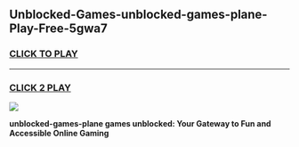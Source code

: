 
## Unblocked-Games-unblocked-games-plane-Play-Free-5gwa7
<h3>
<a href="https://premium76.site?title=unblocked-games-plane&ref=10A">CLICK TO PLAY</a></h3>
<hr>

<h3>
<a href="https://premium76.site?title=unblocked-games-plane&ref=10A">CLICK 2 PLAY</a>
  
</h3>

<a href="https://premium76.site?title=unblocked-games-plane&ref=10A"><img src="https://clearcache.store/games.png"></a>


**unblocked-games-plane games unblocked: Your Gateway to Fun and Accessible Online Gaming**
